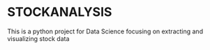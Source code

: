 # STOCKANALYSIS
This is a python project for Data Science focusing on extracting and visualizing stock data
